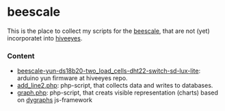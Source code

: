 # beescale

This is the place to collect my scripts for the <a href="http://www.euse.de/honig/beescale/graph.php">beescale</a>, that are not (yet) incorporatet into <a href="https://github.com/hiveeyes/arduino">hiveeyes</a>.

<h3>Content</h3>
<ul>
<li><a href="https://github.com/bee-mois/beescale/blob/master/beescale-yun-ds18b20-two_load_cells-dht22-switch-sd-lux-lite">beescale-yun-ds18b20-two_load_cells-dht22-switch-sd-lux-lite</a>: arduino yun firmware at hiveeyes repo.
<li><a href="https://github.com/bee-mois/beescale/blob/master/add_line2.php">add_line2.php</a>: php-script, that collects data and writes to databases.
<li><a href="https://github.com/bee-mois/beescale/blob/master/graph.php">graph.php</a>: php-script, that creats visible representation (charts) based on <a href="http://dygraphs.com/">dygraphs</a> js-framework
</ul>
